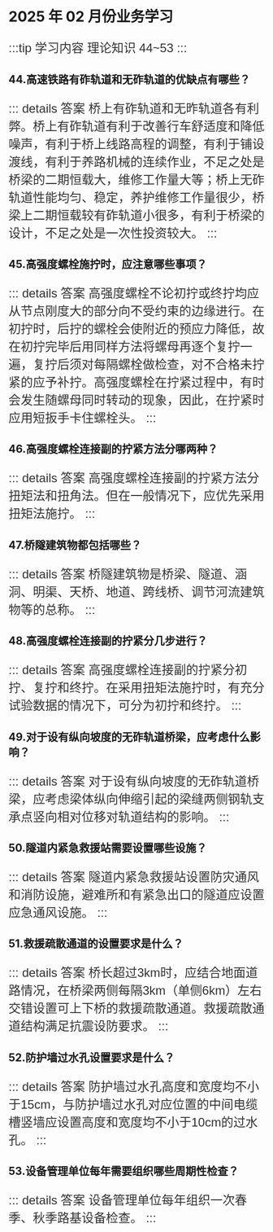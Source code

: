 # 2025 年 02 月份业务学习

<style lang="css" scoped>
@font-face {
  font-family: '行楷吴';
  src: url('/fonts/吴玉生行楷吴2.0.TTF') format('truetype');
}

p {
    font-family: '行楷吴', sans-serif;
  font-size: 24px;
  color: #333;
}
</style>

:::tip 学习内容
理论知识 44~53
:::
 
## 44.高速铁路有砟轨道和无砟轨道的优缺点有哪些？

::: details 答案 
桥上有砟轨道和无昨轨道各有利弊。桥上有砟轨道有利于改善行车舒适度和降低噪声，有利于桥上线路高程的调整，有利于铺设渡线，有利于养路机械的连续作业，不足之处是桥梁的二期恒载大，维修工作量大等；桥上无砟轨道性能均匀、稳定，养护维修工作量很少，桥梁上二期恒载较有砟轨道小很多，有利于桥梁的设计，不足之处是一次性投资较大。
:::
 
## 45.高强度螺栓施拧时，应注意哪些事项？

::: details 答案 
高强度螺栓不论初拧或终拧均应从节点刚度大的部分向不受约束的边缘进行。在初拧时，后拧的螺栓会使附近的预应力降低，故在初拧完毕后用同样方法将螺母再逐个复拧一遍，复拧后须对每隔螺栓做检查，对不合格未拧紧的应予补拧。高强度螺栓在拧紧过程中，有时会发生随螺母同时转动的现象，因此，在拧紧时应用短扳手卡住螺栓头。
:::
 
## 46.高强度螺栓连接副的拧紧方法分哪两种？

::: details 答案 
高强度螺栓连接副的拧紧方法分扭矩法和扭角法。但在一般情况下，应优先采用扭矩法施拧。
:::
 
## 47.桥隧建筑物都包括哪些？

::: details 答案 
桥隧建筑物是桥梁、隧道、涵洞、明渠、天桥、地道、跨线桥、调节河流建筑物等的总称。
:::
 
## 48.高强度螺栓连接副的拧紧分几步进行？

::: details 答案 
高强度螺栓连接副的拧紧分初拧、复拧和终拧。在采用扭矩法施拧时，有充分试验数据的情况下，可分为初拧和终拧。
:::
 
## 49.对于设有纵向坡度的无砟轨道桥梁，应考虑什么影响？

::: details 答案 
对于设有纵向坡度的无砟轨道桥梁，应考虑梁体纵向伸缩引起的梁缝两侧钢轨支承点竖向相对位移对轨道结构的影响。
:::
 
## 50.隧道内紧急救援站需要设置哪些设施？

::: details 答案 
隧道内紧急救援站设置防灾通风和消防设施，避难所和有紧急出口的隧道应设置应急通风设施。
:::
 
## 51.救援疏散通道的设置要求是什么？

::: details 答案 
桥长超过3km时，应结合地面道路情况，在桥梁两侧每隔3km（单侧6km）左右交错设置可上下桥的救援疏散通道。救援疏散通道结构满足抗震设防要求。
:::
 
## 52.防护墙过水孔设置要求是什么？

::: details 答案 
防护墙过水孔高度和宽度均不小于15cm，与防护墙过水孔对应位置的中间电缆槽竖墙应设置高度和宽度均不小于10cm的过水孔。
:::
 
## 53.设备管理单位每年需要组织哪些周期性检查？

::: details 答案 
设备管理单位每年组织一次春季、秋季路基设备检查。
:::